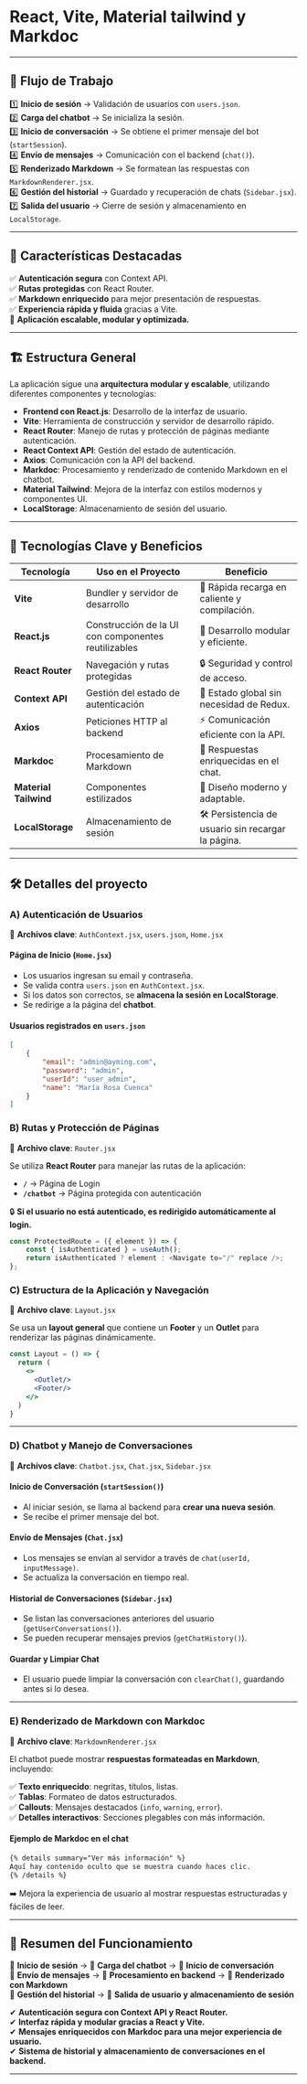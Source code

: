 # React, Vite, Material tailwind y Markdoc

--- 

## 🔄 Flujo de Trabajo

1️⃣ **Inicio de sesión** → Validación de usuarios con `users.json`.  
2️⃣ **Carga del chatbot** → Se inicializa la sesión.  
3️⃣ **Inicio de conversación** → Se obtiene el primer mensaje del bot (`startSession`).  
4️⃣ **Envío de mensajes** → Comunicación con el backend (`chat()`).  
5️⃣ **Renderizado Markdown** → Se formatean las respuestas con `MarkdownRenderer.jsx`.  
6️⃣ **Gestión del historial** → Guardado y recuperación de chats (`Sidebar.jsx`).  
7️⃣ **Salida del usuario** → Cierre de sesión y almacenamiento en `LocalStorage`.  

---

## 📌 Características Destacadas

✅ **Autenticación segura** con Context API.  
✅ **Rutas protegidas** con React Router.  
✅ **Markdown enriquecido** para mejor presentación de respuestas.  
✅ **Experiencia rápida y fluida** gracias a Vite.  
🚀 **Aplicación escalable, modular y optimizada.**  

---

## 🏗️ Estructura General
La aplicación sigue una **arquitectura modular y escalable**, utilizando diferentes componentes y tecnologías:

-  **Frontend con React.js**: Desarrollo de la interfaz de usuario.
-  **Vite**: Herramienta de construcción y servidor de desarrollo rápido.
-  **React Router**: Manejo de rutas y protección de páginas mediante autenticación.
-  **React Context API**: Gestión del estado de autenticación.
-  **Axios**: Comunicación con la API del backend.
-  **Markdoc**: Procesamiento y renderizado de contenido Markdown en el chatbot.
-  **Material Tailwind**: Mejora de la interfaz con estilos modernos y componentes UI.
-  **LocalStorage**: Almacenamiento de sesión del usuario.

---

## 🌟 Tecnologías Clave y Beneficios

| **Tecnología**        | **Uso en el Proyecto**                                | **Beneficio** |
|----------------------|----------------------------------------------------|--------------|
| **Vite**          | Bundler y servidor de desarrollo                   | 🚀 Rápida recarga en caliente y compilación. |
| **React.js**      | Construcción de la UI con componentes reutilizables | 🔹 Desarrollo modular y eficiente. |
| **React Router**  | Navegación y rutas protegidas                      | 🔒 Seguridad y control de acceso. |
| **Context API**   | Gestión del estado de autenticación                 | 🔄 Estado global sin necesidad de Redux. |
| **Axios**         | Peticiones HTTP al backend                          | ⚡ Comunicación eficiente con la API. |
| **Markdoc**       | Procesamiento de Markdown                          | 📝 Respuestas enriquecidas en el chat. |
| **Material Tailwind** | Componentes estilizados                           | 🎨 Diseño moderno y adaptable. |
| **LocalStorage**  | Almacenamiento de sesión                           | 🛠️ Persistencia de usuario sin recargar la página. |

---

## 🛠️ Detalles del proyecto

### **A) Autenticación de Usuarios**

📌 **Archivos clave**: `AuthContext.jsx`, `users.json`, `Home.jsx`

#### **Página de Inicio (`Home.jsx`)**
- Los usuarios ingresan su email y contraseña.
- Se valida contra `users.json` en `AuthContext.jsx`.
- Si los datos son correctos, se **almacena la sesión en LocalStorage**.
- Se redirige a la página del **chatbot**.

#### **Usuarios registrados en `users.json`**
```json
[
    {
        "email": "admin@ayming.com",
        "password": "admin",
        "userId": "user_admin",
        "name": "María Rosa Cuenca"
    }
]
```


### **B) Rutas y Protección de Páginas**

📌 **Archivo clave**: `Router.jsx`

Se utiliza **React Router** para manejar las rutas de la aplicación:

- **`/`** → Página de Login
- **`/chatbot`** → Página protegida con autenticación

🔒 **Si el usuario no está autenticado, es redirigido automáticamente al login.**

```jsx
const ProtectedRoute = ({ element }) => {
    const { isAuthenticated } = useAuth();
    return isAuthenticated ? element : <Navigate to="/" replace />;
};
```

### **C) Estructura de la Aplicación y Navegación**
📌 **Archivo clave**: `Layout.jsx`

Se usa un **layout general** que contiene un **Footer** y un **Outlet** para renderizar las páginas dinámicamente.

```jsx
const Layout = () => {
  return (
    <>         
      <Outlet/> 
      <Footer/>
    </>
  )
}
```

---

### **D) Chatbot y Manejo de Conversaciones**
📌 **Archivos clave**: `Chatbot.jsx`, `Chat.jsx`, `Sidebar.jsx`

#### **Inicio de Conversación (`startSession()`)**
- Al iniciar sesión, se llama al backend para **crear una nueva sesión**.
- Se recibe el primer mensaje del bot.

#### **Envío de Mensajes (`Chat.jsx`)**
- Los mensajes se envían al servidor a través de `chat(userId, inputMessage)`.
- Se actualiza la conversación en tiempo real.

#### **Historial de Conversaciones (`Sidebar.jsx`)**
- Se listan las conversaciones anteriores del usuario (`getUserConversations()`).
- Se pueden recuperar mensajes previos (`getChatHistory()`).

#### **Guardar y Limpiar Chat**
- El usuario puede limpiar la conversación con `clearChat()`, guardando antes si lo desea.

---

### **E) Renderizado de Markdown con Markdoc**
📌 **Archivo clave**: `MarkdownRenderer.jsx`

El chatbot puede mostrar **respuestas formateadas en Markdown**, incluyendo:

✅ **Texto enriquecido**: negritas, títulos, listas.  
✅ **Tablas**: Formateo de datos estructurados.  
✅ **Callouts**: Mensajes destacados (`info`, `warning`, `error`).  
✅ **Detalles interactivos**: Secciones plegables con más información.

#### **Ejemplo de Markdoc en el chat**
```markdown
{% details summary="Ver más información" %}
Aquí hay contenido oculto que se muestra cuando haces clic.
{% /details %}
```

➡️ Mejora la experiencia de usuario al mostrar respuestas estructuradas y fáciles de leer.

---

## 🔄 Resumen del Funcionamiento

📌 **Inicio de sesión** → 📌 **Carga del chatbot** → 📌 **Inicio de conversación**  
📌 **Envío de mensajes** → 📌 **Procesamiento en backend** → 📌 **Renderizado con Markdown**  
📌 **Gestión del historial** → 📌 **Salida de usuario y almacenamiento de sesión**  

✔ **Autenticación segura con Context API y React Router.**  
✔ **Interfaz rápida y modular gracias a React y Vite.**  
✔ **Mensajes enriquecidos con Markdoc para una mejor experiencia de usuario.**  
✔ **Sistema de historial y almacenamiento de conversaciones en el backend.**  

---
